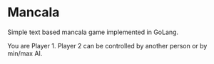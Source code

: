 # Mancala

Simple text based mancala game implemented in GoLang. 

You are Player 1. Player 2 can be controlled by another person or by min/max AI. 
